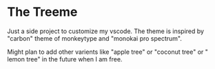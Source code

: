 # The Treeme

Just a side project to customize my vscode.
The theme is inspired by "carbon" theme of monkeytype and "monokai pro spectrum".

Might plan to add other varients like "apple tree" or "coconut tree" or " lemon tree" in the future when I am free.